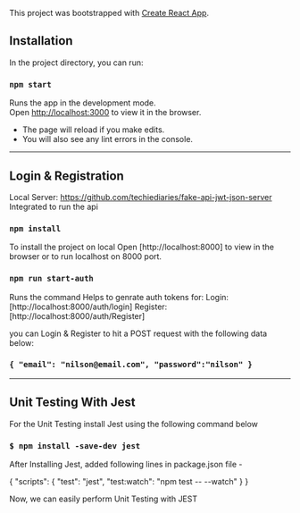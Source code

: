 This project was bootstrapped with [Create React App](https://github.com/facebook/create-react-app).

## Installation

In the project directory, you can run:

### `npm start`

Runs the app in the development mode.<br />
Open [http://localhost:3000](http://localhost:3000) to view it in the browser.

- The page will reload if you make edits.<br />
- You will also see any lint errors in the console.

----------------------------------------------

## Login & Registration

Local Server: https://github.com/techiediaries/fake-api-jwt-json-server 
Integrated to run the api

### `npm install`

To install the project on local
Open [http://localhost:8000] to view in the browser or to run localhost on 8000 port.

### `npm run start-auth`

Runs the command 
Helps to genrate auth tokens for:
Login: [http://localhost:8000/auth/login]
Register: [http://localhost:8000/auth/Register]

you can Login & Register to hit a POST request
with the following data below:

### `{ "email": "nilson@email.com", "password":"nilson" }`

--------------------------------

## Unit Testing With Jest

For the Unit Testing
install Jest using the following command below

### `$ npm install -save-dev jest`

After Installing Jest,
added following lines in package.json file -

{
 "scripts": {
  "test": "jest",
  "test:watch": "npm test -- --watch"
 }
}

Now, we can easily perform Unit Testing with JEST
